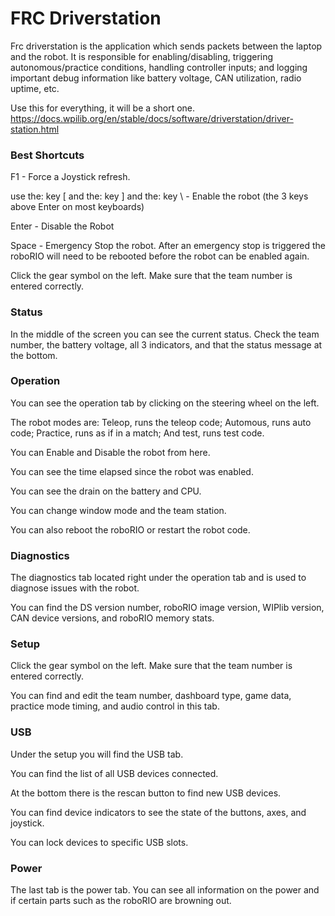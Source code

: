 # FRC Driverstation
Frc driverstation is the application which sends packets between the laptop and the robot. It is responsible for enabling/disabling, 
triggering autonomous/practice conditions, handling controller inputs; and logging important debug information like battery voltage, CAN utilization, radio uptime, etc. 

Use this for everything, it will be a short one. 
https://docs.wpilib.org/en/stable/docs/software/driverstation/driver-station.html

### Best Shortcuts
F1 - Force a Joystick refresh.

use the: key [ and the: key ] and the: key \ - Enable the robot (the 3 keys above Enter on most keyboards)

Enter - Disable the Robot

Space - Emergency Stop the robot. After an emergency stop is triggered the roboRIO will need to be rebooted before the robot can be enabled again.


Click the gear symbol on the left.
Make sure that the team number is entered correctly.

### Status
In the middle of the screen you can see the current status.
Check  the team number, the battery voltage, all 3 indicators, and that the status message at the bottom.

### Operation
You can see the operation tab by clicking on the steering wheel on the left.

The robot modes are: Teleop, runs the teleop code; Automous, runs auto code; Practice, runs as if in a match; And test, runs test code.

You can Enable and Disable the robot from here.

You can see the time elapsed since the robot was enabled.

You can see the drain on the battery and CPU.

You can change window mode and the team station.

You can also reboot the roboRIO or restart the robot code.


### Diagnostics
The diagnostics tab located right under the operation tab and is used to diagnose issues with the robot.

You can find the DS version number, roboRIO image version, WIPlib version, CAN device versions, and roboRIO memory stats.

### Setup
Click the gear symbol on the left.
Make sure that the team number is entered correctly.

You can find and edit the team number, dashboard type, game data, practice mode timing, and audio control in this tab.

### USB
Under the setup you will find the USB tab.

You can find the list of all USB devices connected.

At the bottom there is the rescan button to find new USB devices.

You can find device indicators to see the state of the buttons, axes, and joystick.

You can lock devices to specific USB slots.

### Power
The last tab is the power tab. You can see all information on the power and if certain parts such as the roboRIO are browning out.









